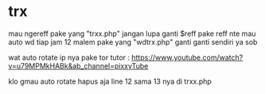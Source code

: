 # trx

mau ngereff pake yang "trxx.php" jangan lupa ganti $reff pake reff nte
mau auto wd tiap jam 12 malem pake yang "wdtrx.php" ganti ganti sendiri ya sob

wat auto rotate ip nya pake tor
tutor : 
https://www.youtube.com/watch?v=u79MPMkHABk&ab_channel=pixxyTube

klo gmau auto rotate hapus aja line 12 sama 13 nya di trxx.php


